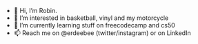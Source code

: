 - 👋 Hi, I’m Robin.
- 👀 I’m interested in basketball, vinyl and my motorcycle
- 🌱 I’m currently learning stuff on freecodecamp and cs50
- 📫 Reach me on @erdeebee (twitter/instagram) or on LinkedIn

<!---
erdeebee/erdeebee is a ✨ special ✨ repository because its `README.md` (this file) appears on your GitHub profile.
You can click the Preview link to take a look at your changes.
--->
